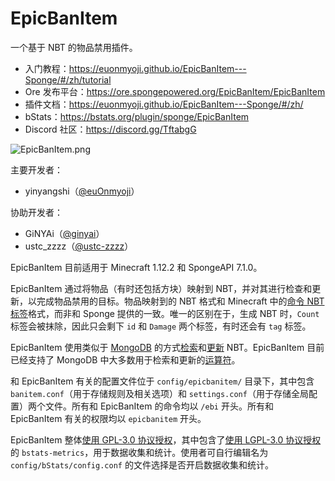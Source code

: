 # EpicBanItem

一个基于 NBT 的物品禁用插件。

* 入门教程：<https://euonmyoji.github.io/EpicBanItem---Sponge/#/zh/tutorial>
* Ore 发布平台：<https://ore.spongepowered.org/EpicBanItem/EpicBanItem>
* 插件文档：<https://euonmyoji.github.io/EpicBanItem---Sponge/#/zh/>
* bStats：<https://bstats.org/plugin/sponge/EpicBanItem>
* Discord 社区：<https://discord.gg/TftabgG>

![EpicBanItem.png](https://forums-cdn.spongepowered.org/uploads/default/original/3X/d/f/df777d2f56331853a78fafc6876c59a412a2353d.png)

主要开发者：

* yinyangshi（[@euOnmyoji](https://github.com/euOnmyoji)）

协助开发者：

* GiNYAi（[@ginyai](https://github.com/ginyai)）
* ustc_zzzz（[@ustc-zzzz](https://github.com/ustc-zzzz)）

EpicBanItem 目前适用于 Minecraft 1.12.2 和 SpongeAPI 7.1.0。

EpicBanItem 通过将物品（有时还包括方块）映射到 NBT，并对其进行检查和更新，以完成物品禁用的目标。物品映射到的 NBT 格式和 Minecraft 中的[命令 NBT 标签](https://minecraft.gamepedia.com/Tutorials/Command_NBT_tags#Items)格式，而非和 Sponge 提供的一致。唯一的区别在于，生成 NBT 时，`Count` 标签会被抹除，因此只会剩下 `id` 和 `Damage` 两个标签，有时还会有 `tag` 标签。

EpicBanItem 使用类似于 [MongoDB](https://docs.mongodb.com/manual/) 的方式[检索](https://docs.mongodb.com/manual/tutorial/query-documents/)和[更新](https://docs.mongodb.com/manual/tutorial/update-documents/) NBT。EpicBanItem 目前已经支持了 MongoDB 中大多数用于检索和更新的[运算符](https://docs.mongodb.com/manual/reference/operator/)。

和 EpicBanItem 有关的配置文件位于 `config/epicbanitem/` 目录下，其中包含 `banitem.conf`（用于存储规则及相关选项）和 `settings.conf`（用于存储全局配置）两个文件。所有和 EpicBanItem 的命令均以 `/ebi` 开头。所有和 EpicBanItem 有关的权限均以 `epicbanitem` 开头。

EpicBanItem 整体[使用 GPL-3.0 协议授权](LICENSE)，其中包含了[使用 LGPL-3.0 协议授权](https://github.com/Bastian/bStats-Metrics/blob/master/LICENSE)的 `bstats-metrics`，用于数据收集和统计。使用者可自行编辑名为 `config/bStats/config.conf` 的文件选择是否开启数据收集和统计。
